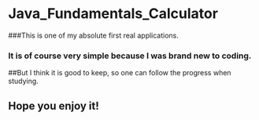 # Java_Fundamentals_Calculator

###This is one of my absolute first real applications.

### It is of course very simple because I was brand new to coding.

##But I think it is good to keep, so one can follow the progress when studying.

## Hope you enjoy it!
